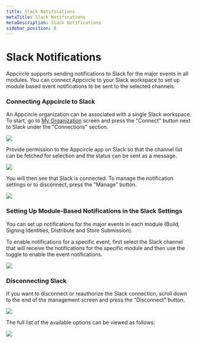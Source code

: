```yaml
---
title: Slack Notifications
metaTitle: Slack Notifications
metaDescription: Slack Notifications
sidebar_position: 6
---
```


# Slack Notifications

Appcircle supports sending notifications to Slack for the major events in all modules. You can connect Appcircle to your Slack workspace to set up module based event notifications to be sent to the selected channels.

### Connecting Appcircle to Slack

An Appcircle organization can be associated with a single Slack workspace. To start, go to [My Organization](./my-organization.md) screen and press the "Connect" button next to Slack under the "Connections" section.

![](<https://cdn.appcircle.io/docs/assets/image (64).png>)

Provide permission to the Appcircle app on Slack so that the channel list can be fetched for selection and the status can be sent as a message.

![](<https://cdn.appcircle.io/docs/assets/image (65).png>)

You will then see that Slack is connected. To manage the notification settings or to disconnect, press the "Manage" button.

![](<https://cdn.appcircle.io/docs/assets/image (135).png>)

###

### Setting Up Module-Based Notifications in the Slack Settings

You can set up notifications for the major events in each module (Build, Signing Identities, Distribute and Store Submission).

To enable notifications for a specific event, first select the Slack channel that will receive the notifications for the specific module and then use the toggle to enable the event notifications.

![](<https://cdn.appcircle.io/docs/assets/image (136).png>)

### Disconnecting Slack

If you want to disconnect or reauthorize the Slack connection, scroll down to the end of the management screen and press the "Disconnect" button.

![](<https://cdn.appcircle.io/docs/assets/image (137).png>)

The full list of the available options can be viewed as follows:

![](https://cdn.appcircle.io/docs/assets/screenshot-my.appcircle.io-2021.02.11-00_01_23.png)
